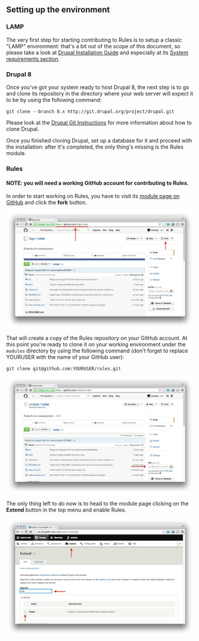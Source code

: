 Setting up the environment
--------------------------

### LAMP

The very first step for starting contributing to Rules is to setup a classic
"LAMP" environment: that's a bit out of the scope of this document, so please
take a look at [Drupal Installation Guide](https://drupal.org/documentation/install)
and especially at its [System requirements section](https://drupal.org/requirements).

### Drupal 8

Once you've got your system ready to host Drupal 8, the next step is to go and
clone its repository in the directory where your web server will expect it to be
by using the following command:

    git clone --branch 8.x http://git.drupal.org/project/drupal.git

Please look at the [Drupal Git Instructions](https://drupal.org/project/drupal/git-instructions)
for more information about how to clone Drupal.

Once you finished cloning Drupal, set up a database for it and proceed with the
installation: after it's completed, the only thing's missing is the Rules
module.

### Rules

#### NOTE: you will need a working GitHub account for contributing to Rules.

In order to start working on Rules, you have to visit its
[module page on GitHub](https://github.com/fago/rules) and click the **fork**
button.

![Forking Rules repository](images/original-repository.jpg)

That will create a copy of the Rules repository on your GitHub account. At this
point you're ready to clone it on your working environment under the ``modules``
directory by using the following command (don't forget to replace YOURUSER with
the name of your GitHub user):

    git clone git@github.com:YOURUSER/rules.git

![Drupal 8 modules page](images/forked-repository.jpg)

The only thing left to do now is to head to the module page clicking on the
**Extend** button in the top menu and enable Rules.

![Drupal 8 modules page](images/enable-module.jpg)
